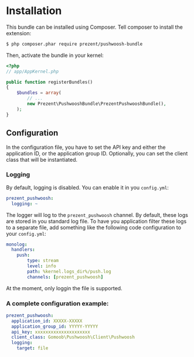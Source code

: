# Installation
This bundle can be installed using Composer. Tell composer to install the extension:

```bash
$ php composer.phar require prezent/pushwoosh-bundle
```

Then, activate the bundle in your kernel:

```php
<?php
// app/AppKernel.php

public function registerBundles()
{
    $bundles = array(
        // ...
        new Prezent\PushwooshBundle\PrezentPushwooshBundle(),
    );
}
```

## Configuration
In the configuration file, you have to set the API key and either the application ID, or the application group ID. Optionally, you can set the client class that will be instantiated.

### Logging
By default, logging is disabled. You can enable it in you `config.yml`:
```yml
prezent_pushwoosh:
  logging: ~ 
```

The logger will log to the `prezent_pushwoosh` channel. By default, these logs are stored in you standard log file. To have you application filter these logs to a separate file, add something like the following code configuration to your `config.yml`:
```yml
monolog:
  handlers:
    push:
        type: stream
        level: info
        path: %kernel.logs_dir%/push.log
        channels: [prezent_pushwoosh]
```

At the moment, only loggin the file is supported.

### A complete configuration example:

```yml
prezent_pushwoosh:
  application_id: XXXXX-XXXXX
  application_group_id: YYYYY-YYYYY
  api_key: xxxxxxxxxxxxxxxxxxxxx
  client_class: Gomoob\Pushwoosh\Client\Pushwoosh
  logging: 
    target: file
```
